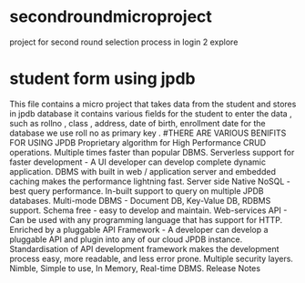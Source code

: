 # secondroundmicroproject
project for second round selection process in login 2 explore
# student form using jpdb
This file contains a micro project that takes data from the student and stores in jpdb database 
it contains various fields for the student to enter the data , such as rollno , class , address, date of birth, enrollment date 
for the database we use roll no as primary key
.
#THERE ARE VARIOUS BENIFITS FOR USING JPDB
Proprietary algorithm for High Performance CRUD operations. Multiple times faster than popular DBMS.
Serverless support for faster development - A UI developer can develop complete dynamic application.
DBMS with built in web / application server and embedded caching makes the performance lightning fast.
Server side Native NoSQL - best query performance.
In-built support to query on multiple JPDB databases.
Multi-mode DBMS - Document DB, Key-Value DB, RDBMS support.
Schema free - easy to develop and maintain.
Web-services API - Can be used with any programming language that has support for HTTP.
Enriched by a pluggable API Framework - A developer can develop a pluggable API and plugin into any of our cloud JPDB instance.
Standardisation of API development framework makes the development process easy, more readable, and less error prone.
Multiple security layers.
Nimble, Simple to use, In Memory, Real-time DBMS.
Release Notes
